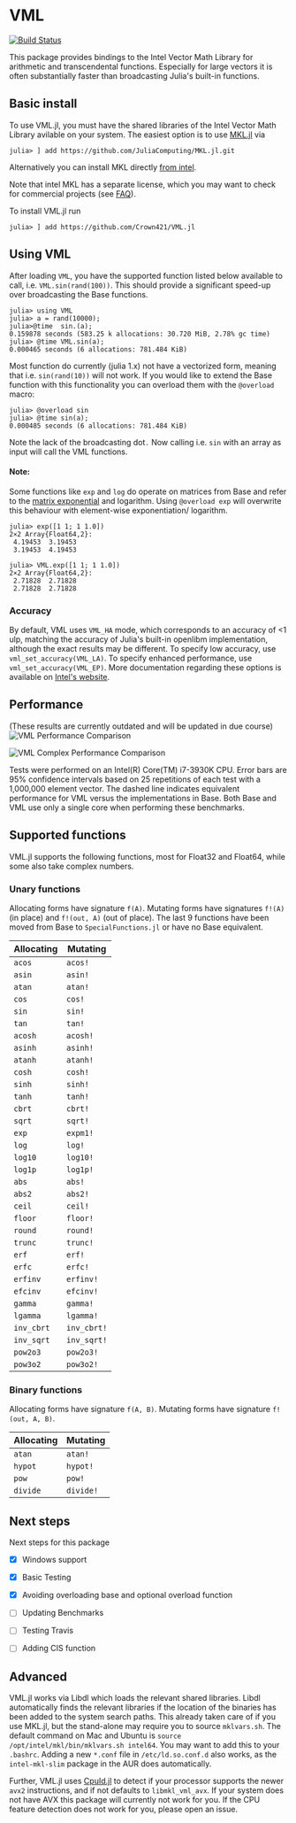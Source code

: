 # VML 
[![Build Status](https://travis-ci.com/Crown421/VML.jl.svg?branch=master)](https://travis-ci.com/Crown421/VML.jl)

This package provides bindings to the Intel Vector Math Library for
arithmetic and transcendental functions. Especially for large vectors it is often substantially faster than broadcasting Julia's built-in functions.

## Basic install

To use VML.jl, you must have the shared libraries of the Intel Vector Math Library avilable on your system.
The easiest option is to use [MKL.jl](https://github.com/JuliaComputing/MKL.jl) via 
```
julia> ] add https://github.com/JuliaComputing/MKL.jl.git
```
Alternatively you can install MKL directly [from intel](https://software.intel.com/en-us/mkl/choose-download).

Note that intel MKL has a separate license, which you may want to check for commercial projects (see [FAQ]( https://software.intel.com/en-us/mkl/license-faq)).

To install VML.jl run 
```
julia> ] add https://github.com/Crown421/VML.jl
```

## Using VML
After loading `VML`, you have the supported function listed below available to call, i.e. `VML.sin(rand(100))`. This should provide a significant speed-up over broadcasting the Base functions.
```
julia> using VML
julia> a = rand(10000);
julia>@time  sin.(a);                 
0.159878 seconds (583.25 k allocations: 30.720 MiB, 2.78% gc time)
julia> @time VML.sin(a);                                                                                
0.000465 seconds (6 allocations: 781.484 KiB) 
```

Most function do currently (julia 1.x) not have a vectorized form, meaning that i.e. `sin(rand(10))` will not work.  If you would like to extend the Base function with this functionality you can overload them with the `@overload` macro:
```
julia> @overload sin
julia> @time sin(a);                                                                                
0.000485 seconds (6 allocations: 781.484 KiB) 
```
Note the lack of the broadcasting dot`.` Now calling i.e. `sin` with an array as input will call the VML functions. 

#### Note:
Some functions like `exp` and `log` do operate on matrices from Base and refer to the [matrix exponential](https://en.wikipedia.org/wiki/Matrix_exponential) and logarithm. Using `@overload exp` will overwrite this behaviour with element-wise exponentiation/ logarithm. 
```
julia> exp([1 1; 1 1.0])
2×2 Array{Float64,2}:
 4.19453  3.19453
 3.19453  4.19453

julia> VML.exp([1 1; 1 1.0])
2×2 Array{Float64,2}:
 2.71828  2.71828
 2.71828  2.71828
```

### Accuracy

By default, VML uses `VML_HA` mode, which corresponds to an accuracy of
<1 ulp, matching the accuracy of Julia's built-in openlibm
implementation, although the exact results may be different. To specify
low accuracy, use `vml_set_accuracy(VML_LA)`. To specify enhanced
performance, use `vml_set_accuracy(VML_EP)`. More documentation
regarding these options is available on
[Intel's website](http://software.intel.com/sites/products/documentation/hpc/mkl/vml/vmldata.htm).

## Performance
(These results are currently outdated and will be updated in due course)
![VML Performance Comparison](/benchmark/performance.png)

![VML Complex Performance Comparison](/benchmark/performance_complex.png)

Tests were performed on an Intel(R) Core(TM) i7-3930K CPU. Error bars
are 95% confidence intervals based on 25 repetitions of each test with
a 1,000,000 element vector. The dashed line indicates equivalent
performance for VML versus the implementations in Base. Both Base and
VML use only a single core when performing these benchmarks.

## Supported functions

VML.jl supports the following functions, most for Float32 and
Float64, while some also take complex numbers.

### Unary functions

Allocating forms have signature `f(A)`. Mutating forms have signatures
`f!(A)` (in place) and `f!(out, A)` (out of place). The last 9 functions have been moved from Base to `SpecialFunctions.jl` or have no Base equivalent. 

Allocating | Mutating
-----------|---------
`acos`     | `acos!`
`asin`     | `asin!`
`atan`     | `atan!`
`cos`      | `cos!`
`sin`      | `sin!`
`tan`      | `tan!`
`acosh`    | `acosh!`
`asinh`    | `asinh!`
`atanh`    | `atanh!`
`cosh`     | `cosh!`
`sinh`     | `sinh!`
`tanh`     | `tanh!`
`cbrt`     | `cbrt!`
`sqrt`     | `sqrt!`
`exp`      | `expm1!`
`log`      | `log!`
`log10`    | `log10!`
`log1p`    | `log1p!`
`abs`      | `abs!`
`abs2`     | `abs2!`
`ceil`     | `ceil!`
`floor`    | `floor!`
`round`    | `round!`
`trunc`    | `trunc!`
`erf`      | `erf!`
`erfc`     | `erfc!`
`erfinv`   | `erfinv!`
`efcinv`   | `efcinv!`
`gamma`    | `gamma!`
`lgamma`   | `lgamma!`
`inv_cbrt` | `inv_cbrt!`
`inv_sqrt` | `inv_sqrt!`
`pow2o3`   | `pow2o3!`
`pow3o2`   | `pow3o2!`

### Binary functions

Allocating forms have signature `f(A, B)`. Mutating forms have
signature `f!(out, A, B)`. 

Allocating | Mutating
-----------|---------
`atan`    | `atan!`
`hypot`    | `hypot!`
`pow`       | `pow!`
`divide`       | `divide!`


## Next steps
Next steps for this package 
* [x] Windows support
* [x] Basic Testing
* [x] Avoiding overloading base and optional overload function
* [ ] Updating Benchmarks
* [ ] Testing Travis
* [ ] Adding CIS function



## Advanced 
VML.jl works via Libdl which loads the relevant shared libraries. Libdl automatically finds the relevant libraries if the location of the binaries has been added to the system search paths. 
This already taken care of if you use MKL.jl, but the stand-alone may require you to source `mklvars.sh`. The default command on Mac and Ubuntu is `source /opt/intel/mkl/bin/mklvars.sh intel64`. You may want to add this to your `.bashrc`. 
Adding a new `*.conf` file in `/etc/ld.so.conf.d` also works, as the `intel-mkl-slim` package in the AUR does automatically. 

Further, VML.jl uses [CpuId.jl](https://github.com/m-j-w/CpuId.jl) to detect if your processor supports the newer `avx2` instructions, and if not defaults to `libmkl_vml_avx`. If your system does not have AVX this package will currently not work for you.
If the CPU feature detection does not work for you, please open an issue. 
